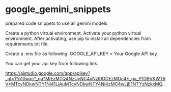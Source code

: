 # google_gemini_snippets
 prepared code snippets to use all gemini models

 Create a python virtual environment. 
 Activate your python virtual environment.
 After activating, use pip to install all dependencies from requirements.txt file.

 Create a .env file as following:
 GOOGLE_API_KEY = Your Google API key 

 You can get your api key from following link.

 https://aistudio.google.com/app/apikey?_gl=1*p10wxc*_ga*MjEzMTQ4NzUyNC4xNzI0ODEzMDc4*_ga_P1DBVKWT6V*MTcyNDkwNTY1Ni41LjAuMTcyNDkwNTY4Ni4zMC4wLjE1NTYzNzkxMQ..
